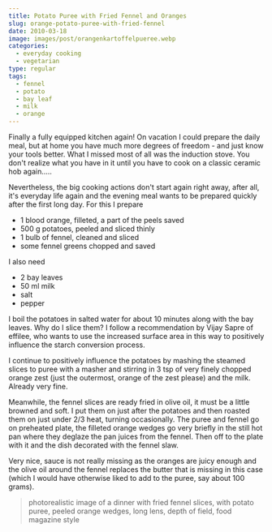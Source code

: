 ```yaml
---
title: Potato Puree with Fried Fennel and Oranges
slug: orange-potato-puree-with-fried-fennel
date: 2010-03-18
image: images/post/orangenkartoffelpueree.webp
categories: 
  - everyday cooking
  - vegetarian
type: regular
tags: 
  - fennel
  - potato
  - bay leaf
  - milk
  - orange
---
```


Finally a fully equipped kitchen again! On vacation I could prepare the daily meal, but at home you have much more degrees of freedom - and just know your tools better. What I missed most of all was the induction stove. You don't realize what you have in it until you have to cook on a classic ceramic hob again.....

Nevertheless, the big cooking actions don't start again right away, after all, it's everyday life again and the evening meal wants to be prepared quickly after the first long day. For this I prepare

* 1 blood orange, filleted, a part of the peels saved 
* 500 g potatoes, peeled and sliced thinly 
* 1 bulb of fennel, cleaned and sliced
* some fennel greens chopped and saved

I also need

* 2 bay leaves 
* 50 ml milk 
* salt 
* pepper

I boil the potatoes in salted water for about 10 minutes along with the bay leaves. Why do I slice them? I follow a recommendation by Vijay Sapre of effilee, who wants to use the increased surface area in this way to positively influence the starch conversion process.

I continue to positively influence the potatoes by mashing the steamed slices to puree with a masher and stirring in 3 tsp of very finely chopped orange zest (just the outermost, orange of the zest please) and the milk. Already very fine.

Meanwhile, the fennel slices are ready fried in olive oil, it must be a little browned and soft. I put them on just after the potatoes and then roasted them on just under 2/3 heat, turning occasionally. The puree and fennel go on preheated plate, the filleted orange wedges go very briefly in the still hot pan where they deglaze the pan juices from the fennel. Then off to the plate with it and the dish decorated with the fennel slaw.

Very nice, sauce is not really missing as the oranges are juicy enough and the olive oil around the fennel replaces the butter that is missing in this case (which I would have otherwise liked to add to the puree, say about 100 grams).

> photorealistic image of a dinner with fried fennel slices, with potato puree, peeled orange wedges, long lens, depth of field, food magazine style

